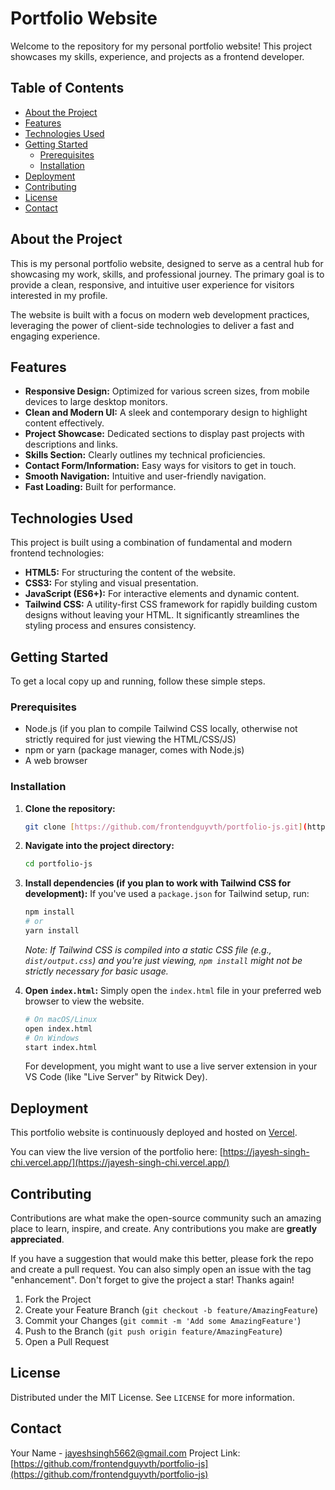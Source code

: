 # Portfolio Website

Welcome to the repository for my personal portfolio website! This project showcases my skills, experience, and projects as a frontend developer.

## Table of Contents

* [About the Project](#about-the-project)
* [Features](#features)
* [Technologies Used](#technologies-used)
* [Getting Started](#getting-started)
    * [Prerequisites](#prerequisites)
    * [Installation](#installation)
* [Deployment](#deployment)
* [Contributing](#contributing)
* [License](#license)
* [Contact](#contact)

## About the Project

This is my personal portfolio website, designed to serve as a central hub for showcasing my work, skills, and professional journey. The primary goal is to provide a clean, responsive, and intuitive user experience for visitors interested in my profile.

The website is built with a focus on modern web development practices, leveraging the power of client-side technologies to deliver a fast and engaging experience.

## Features

* **Responsive Design:** Optimized for various screen sizes, from mobile devices to large desktop monitors.
* **Clean and Modern UI:** A sleek and contemporary design to highlight content effectively.
* **Project Showcase:** Dedicated sections to display past projects with descriptions and links.
* **Skills Section:** Clearly outlines my technical proficiencies.
* **Contact Form/Information:** Easy ways for visitors to get in touch.
* **Smooth Navigation:** Intuitive and user-friendly navigation.
* **Fast Loading:** Built for performance.

## Technologies Used

This project is built using a combination of fundamental and modern frontend technologies:

* **HTML5:** For structuring the content of the website.
* **CSS3:** For styling and visual presentation.
* **JavaScript (ES6+):** For interactive elements and dynamic content.
* **Tailwind CSS:** A utility-first CSS framework for rapidly building custom designs without leaving your HTML. It significantly streamlines the styling process and ensures consistency.

## Getting Started

To get a local copy up and running, follow these simple steps.

### Prerequisites

* Node.js (if you plan to compile Tailwind CSS locally, otherwise not strictly required for just viewing the HTML/CSS/JS)
* npm or yarn (package manager, comes with Node.js)
* A web browser

### Installation

1.  **Clone the repository:**
    ```bash
    git clone [https://github.com/frontendguyvth/portfolio-js.git](https://github.com/frontendguyvth/portfolio-js.git)
    ```
2.  **Navigate into the project directory:**
    ```bash
    cd portfolio-js
    ```
3.  **Install dependencies (if you plan to work with Tailwind CSS for development):**
    If you've used a `package.json` for Tailwind setup, run:
    ```bash
    npm install
    # or
    yarn install
    ```
    *Note: If Tailwind CSS is compiled into a static CSS file (e.g., `dist/output.css`) and you're just viewing, `npm install` might not be strictly necessary for basic usage.*

4.  **Open `index.html`:**
    Simply open the `index.html` file in your preferred web browser to view the website.
    ```bash
    # On macOS/Linux
    open index.html
    # On Windows
    start index.html
    ```
    For development, you might want to use a live server extension in your VS Code (like "Live Server" by Ritwick Dey).

## Deployment

This portfolio website is continuously deployed and hosted on [Vercel](https://vercel.com/).

You can view the live version of the portfolio here:
[https://jayesh-singh-chi.vercel.app/](https://jayesh-singh-chi.vercel.app/)

## Contributing

Contributions are what make the open-source community such an amazing place to learn, inspire, and create. Any contributions you make are **greatly appreciated**.

If you have a suggestion that would make this better, please fork the repo and create a pull request. You can also simply open an issue with the tag "enhancement".
Don't forget to give the project a star! Thanks again!

1.  Fork the Project
2.  Create your Feature Branch (`git checkout -b feature/AmazingFeature`)
3.  Commit your Changes (`git commit -m 'Add some AmazingFeature'`)
4.  Push to the Branch (`git push origin feature/AmazingFeature`)
5.  Open a Pull Request

## License

Distributed under the MIT License. See `LICENSE` for more information.

## Contact

Your Name - jayeshsingh5662@gmail.com
Project Link: [https://github.com/frontendguyvth/portfolio-js](https://github.com/frontendguyvth/portfolio-js)